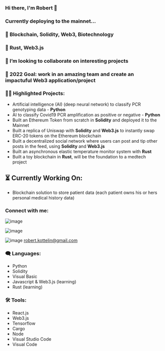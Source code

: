 ### Hi there, I'm Robert 👋
### Currently deploying to the mainnet...

### 🔭 Blockchain, Solidity, Web3, Biotechnology
### 🌱 Rust, Web3.js
### 👯 I’m looking to collaborate on interesting projects
### 🥅 2022 Goal: work in an amazing team and create an impactuful Web3 application/project

### 👨‍💻 Highlighted Projects:
- Artificial intelligence (AI) (deep neural network) to classify PCR genotyping data - **Python**
- AI to classify Covid19 PCR amplification as positive or negative - **Python**
- Built an Ethereum Token from scratch in **Solidity** and deployed it to the Mainnet
- Built a replica of Uniswap with **Solidity** and **Web3.js** to instantly swap ERC-20 tokens on the Ethereum blockchain
- Built a decentralized social network where users can post and tip other posts in the feed, using **Solidity** and **Web3.js**
- Built an asynchronous elastic temperature monitor system with **Rust** 
- Built a toy blockchain in **Rust**, will be the foundation to a medtech project

## ⏳ Currently Working On:
- Blockchain solution to store patient data (each patient owns his or hers personal medical history data)

### Connect with me:

![image](https://twitter.com/robertkottelin)

![image](https://www.linkedin.com/in/robert-kottelin/)

![image](https://mail.google.com/mail/u/0/?pli=1#inbox?compose=GTvVlcSHwsLDxklwVpbGgLMVqGtXbqxtxNlQzKWFdNmdgGdQlQHBpBKmqpDhdcwwZgdBcNVdTrCXv)
robert.kottelin@gmail.com

### 🗨️ Languages:
- Python
- Solidity
- Visual Basic
- Javascript & Web3.js (learning)
- Rust (learning)

### 🛠️ Tools:
- React.js
- Web3.js
- Tensorflow
- Cargo
- Node
- Visual Studio Code
- Visual Code


